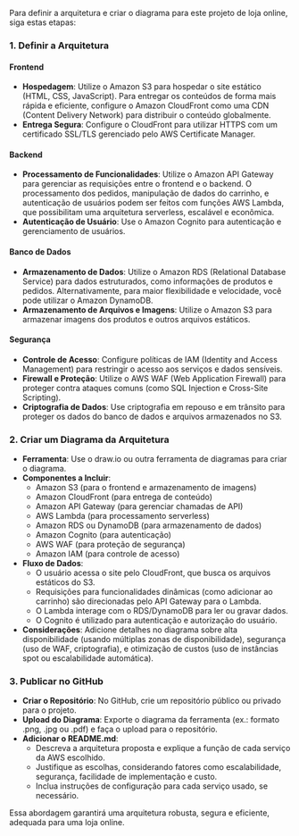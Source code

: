 Para definir a arquitetura e criar o diagrama para este projeto de loja online, siga estas etapas:

### 1. Definir a Arquitetura

#### **Frontend**
- **Hospedagem**: Utilize o Amazon S3 para hospedar o site estático (HTML, CSS, JavaScript). Para entregar os conteúdos de forma mais rápida e eficiente, configure o Amazon CloudFront como uma CDN (Content Delivery Network) para distribuir o conteúdo globalmente.
- **Entrega Segura**: Configure o CloudFront para utilizar HTTPS com um certificado SSL/TLS gerenciado pelo AWS Certificate Manager.

#### **Backend**
- **Processamento de Funcionalidades**: Utilize o Amazon API Gateway para gerenciar as requisições entre o frontend e o backend. O processamento dos pedidos, manipulação de dados do carrinho, e autenticação de usuários podem ser feitos com funções AWS Lambda, que possibilitam uma arquitetura serverless, escalável e econômica.
- **Autenticação de Usuário**: Use o Amazon Cognito para autenticação e gerenciamento de usuários.

#### **Banco de Dados**
- **Armazenamento de Dados**: Utilize o Amazon RDS (Relational Database Service) para dados estruturados, como informações de produtos e pedidos. Alternativamente, para maior flexibilidade e velocidade, você pode utilizar o Amazon DynamoDB.
- **Armazenamento de Arquivos e Imagens**: Utilize o Amazon S3 para armazenar imagens dos produtos e outros arquivos estáticos.

#### **Segurança**
- **Controle de Acesso**: Configure políticas de IAM (Identity and Access Management) para restringir o acesso aos serviços e dados sensíveis.
- **Firewall e Proteção**: Utilize o AWS WAF (Web Application Firewall) para proteger contra ataques comuns (como SQL Injection e Cross-Site Scripting).
- **Criptografia de Dados**: Use criptografia em repouso e em trânsito para proteger os dados do banco de dados e arquivos armazenados no S3.

### 2. Criar um Diagrama da Arquitetura
- **Ferramenta**: Use o draw.io ou outra ferramenta de diagramas para criar o diagrama.
- **Componentes a Incluir**:
  - Amazon S3 (para o frontend e armazenamento de imagens)
  - Amazon CloudFront (para entrega de conteúdo)
  - Amazon API Gateway (para gerenciar chamadas de API)
  - AWS Lambda (para processamento serverless)
  - Amazon RDS ou DynamoDB (para armazenamento de dados)
  - Amazon Cognito (para autenticação)
  - AWS WAF (para proteção de segurança)
  - Amazon IAM (para controle de acesso)
- **Fluxo de Dados**:
  - O usuário acessa o site pelo CloudFront, que busca os arquivos estáticos do S3.
  - Requisições para funcionalidades dinâmicas (como adicionar ao carrinho) são direcionadas pelo API Gateway para o Lambda.
  - O Lambda interage com o RDS/DynamoDB para ler ou gravar dados.
  - O Cognito é utilizado para autenticação e autorização do usuário.
- **Considerações**: Adicione detalhes no diagrama sobre alta disponibilidade (usando múltiplas zonas de disponibilidade), segurança (uso de WAF, criptografia), e otimização de custos (uso de instâncias spot ou escalabilidade automática).

### 3. Publicar no GitHub
- **Criar o Repositório**: No GitHub, crie um repositório público ou privado para o projeto.
- **Upload do Diagrama**: Exporte o diagrama da ferramenta (ex.: formato .png, .jpg ou .pdf) e faça o upload para o repositório.
- **Adicionar o README.md**:
  - Descreva a arquitetura proposta e explique a função de cada serviço da AWS escolhido.
  - Justifique as escolhas, considerando fatores como escalabilidade, segurança, facilidade de implementação e custo.
  - Inclua instruções de configuração para cada serviço usado, se necessário.

Essa abordagem garantirá uma arquitetura robusta, segura e eficiente, adequada para uma loja online.
